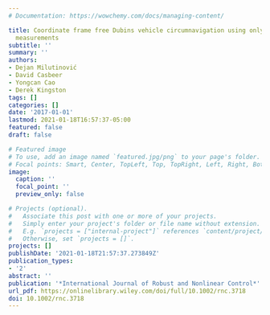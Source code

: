 ```yaml
---
# Documentation: https://wowchemy.com/docs/managing-content/

title: Coordinate frame free Dubins vehicle circumnavigation using only range-based
  measurements
subtitle: ''
summary: ''
authors:
- Dejan Milutinović
- David Casbeer
- Yongcan Cao
- Derek Kingston
tags: []
categories: []
date: '2017-01-01'
lastmod: 2021-01-18T16:57:37-05:00
featured: false
draft: false

# Featured image
# To use, add an image named `featured.jpg/png` to your page's folder.
# Focal points: Smart, Center, TopLeft, Top, TopRight, Left, Right, BottomLeft, Bottom, BottomRight.
image:
  caption: ''
  focal_point: ''
  preview_only: false

# Projects (optional).
#   Associate this post with one or more of your projects.
#   Simply enter your project's folder or file name without extension.
#   E.g. `projects = ["internal-project"]` references `content/project/deep-learning/index.md`.
#   Otherwise, set `projects = []`.
projects: []
publishDate: '2021-01-18T21:57:37.273849Z'
publication_types:
- '2'
abstract: ''
publication: '*International Journal of Robust and Nonlinear Control*'
url_pdf: https://onlinelibrary.wiley.com/doi/full/10.1002/rnc.3718
doi: 10.1002/rnc.3718
---
```

